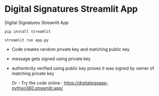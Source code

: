 # Digital Signatures Streamlit App
Digital Signatures Streamlit App

    pip install streamlit
    
    streamlit run app.py


- Code creates random private key and matching public key
- message gets signed using private key
- authenticity verified using public key proves it was signed by owner of matching private key

  Or - Try the code online : https://digitalsigsapp-python360.streamlit.app/
